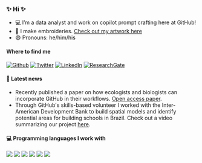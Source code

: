 ### ✨ Hi ✨

- 💻 I’m a data analyst and work on copilot prompt crafting here at GitHub! 
- 🧵 I make embroideries. [Check out my artwork here](https://robcrystalornelas.github.io/art.html)
- 😄 Pronouns: he/him/his

#### Where to find me
<p><a href="https://github.com/robcrystalornelas" target="_blank"><img alt="Github" src="https://img.shields.io/badge/GitHub-%2312100E.svg?&style=for-the-badge&logo=Github&logoColor=white" /></a> <a href="https://twitter.com/rob_c_ornelas" target="_blank"><img alt="Twitter" src="https://img.shields.io/badge/twitter-%231DA1F2.svg?&style=for-the-badge&logo=twitter&logoColor=white" /></a> <a href="https://www.linkedin.com/in/robcrystalornelas" target="_blank"><img alt="LinkedIn" src="https://img.shields.io/badge/linkedin-%230077B5.svg?&style=for-the-badge&logo=linkedin&logoColor=white" /></a> <a href="https://www.researchgate.net/profile/Robert-Crystal-Ornelas" target="_blank"><img alt="ResearchGate" src="https://img.shields.io/badge/-ResearchGate-00CCBB?&style=for-the-badge&logo=Github&logoColor=white"></a>
  
#### 📰 Latest news
- Recently published a paper on how ecologists and biologists can incorporate GitHub in their workflows. [Open access paper](https://besjournals.onlinelibrary.wiley.com/doi/full/10.1111/2041-210X.14108).
- Through GitHub's skills-based volunteer I worked with the Inter-American Development Bank to build spatial models and identify potential areas for building schools in Brazil. Check out a video summarizing our project [here](https://www.youtube.com/watch?v=CxMogpF15no).

#### 💻 Programming languages I work with
![](https://img.shields.io/badge/Code-Python-informational?style=flat&logo=python&logoColor=white&color=2bbc8a)
![](https://img.shields.io/badge/Code-SQL-informational?style=flat&logo=SQL&logoColor=white&color=2bbc8a)
![](https://img.shields.io/badge/Code-typescript-informational?style=flat&logo=typescript&logoColor=white&color=2bbc8a)
![](https://img.shields.io/badge/Code-go-informational?style=flat&logo=go&logoColor=white&color=2bbc8a)
![](https://img.shields.io/badge/Code-R-informational?style=flat&logo=R&logoColor=white&color=2bbc8a)
![](https://img.shields.io/badge/Code-Markdown-informational?style=flat&logo=Markdown&logoColor=white&color=2bbc8a)
